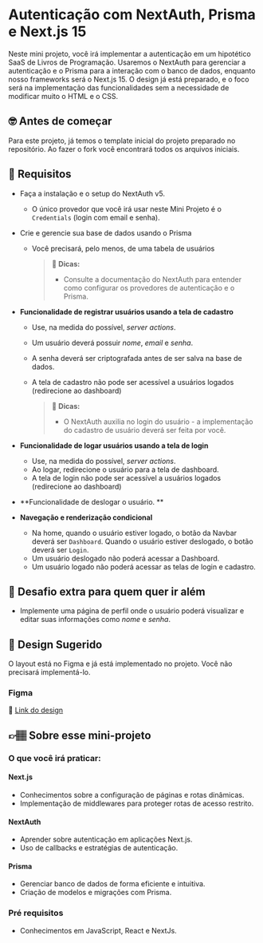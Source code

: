 # Autenticação com NextAuth, Prisma e Next.js 15

Neste mini projeto, você irá implementar a autenticação em um hipotético SaaS de Livros de Programação. Usaremos o NextAuth para gerenciar a autenticação e o Prisma para a interação com o banco de dados, enquanto nosso frameworks será o Next.js 15. O design já está preparado, e o foco será na implementação das funcionalidades sem a necessidade de modificar muito o HTML e o CSS.

## 🤓 Antes de começar

Para este projeto, já temos o template inicial do projeto preparado no repositório. Ao fazer o fork você encontrará todos os arquivos iniciais. 

## 🔨 Requisitos

- Faça a instalação e o setup do NextAuth v5.
  - O único provedor que você irá usar neste Mini Projeto é o `Credentials` (login com email e senha). 

- Crie e gerencie sua base de dados usando o Prisma
  - Você precisará, pelo menos, de uma tabela de usuários
	
    > 👀 **Dicas:**
    > - Consulte a documentação do NextAuth para entender como configurar os provedores de autenticação e o Prisma.

- **Funcionalidade de registrar usuários usando a tela de cadastro**
  - Use, na medida do possível, _server actions_.
  - Um usuário deverá possuir _nome_, _email_ e _senha_.
  - A senha deverá ser criptografada antes de ser salva na base de dados.
  - A tela de cadastro não pode ser acessível a usuários logados (redirecione ao dashboard)

      > 👀 **Dicas:**
      > - O NextAuth auxilia no login do usuário - a implementação do cadastro de usuário deverá ser feita por você.

- **Funcionalidade de logar usuários usando a tela de login**
  - Use, na medida do possível, _server actions_.
  - Ao logar, redirecione o usuário para a tela de dashboard.
  - A tela de login não pode ser acessível a usuários logados (redirecione ao dashboard)
 
- **Funcionalidade de deslogar o usuário. **

- **Navegação e renderização condicional**
  - Na home, quando o usuário estiver logado, o botão da Navbar deverá ser `Dashboard`. Quando o usuário estiver deslogado, o botão deverá ser `Login`.
  - Um usuário deslogado não poderá acessar a Dashboard.
  - Um usuário logado não poderá acessar as telas de login e cadastro. 


## 🔨 Desafio extra para quem quer ir além

- Implemente uma página de perfil onde o usuário poderá visualizar e editar suas informações como _nome_ e _senha_. 

## 🎨 Design Sugerido

O layout está no Figma e já está implementado no projeto. Você não precisará implementá-lo. 

### Figma

🔗 [Link do design]()

## 👉🏽 Sobre esse mini-projeto

### O que você irá praticar:

#### Next.js

- Conhecimentos sobre a configuração de páginas e rotas dinâmicas.
- Implementação de middlewares para proteger rotas de acesso restrito.

#### NextAuth

- Aprender sobre autenticação em aplicações Next.js.
- Uso de callbacks e estratégias de autenticação.

#### Prisma

- Gerenciar banco de dados de forma eficiente e intuitiva.
- Criação de modelos e migrações com Prisma.


### Pré requisitos

- Conhecimentos em JavaScript, React e NextJs.
